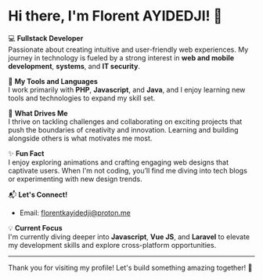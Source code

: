 # Hi there, I'm Florent AYIDEDJI! 👋

💻 **Fullstack Developer**  
Passionate about creating intuitive and user-friendly web experiences. My journey in technology is fueled by a strong interest in **web and mobile development**, **systems**, and **IT security**.

🚀 **My Tools and Languages**  
I work primarily with **PHP**, **Javascript**, and **Java**, and I enjoy learning new tools and technologies to expand my skill set.

🌱 **What Drives Me**  
I thrive on tackling challenges and collaborating on exciting projects that push the boundaries of creativity and innovation. Learning and building alongside others is what motivates me most.

✨ **Fun Fact**  
I enjoy exploring animations and crafting engaging web designs that captivate users. When I'm not coding, you’ll find me diving into tech blogs or experimenting with new design trends.

📬 **Let's Connect!**  
- Email: [florentkayidedji@proton.me](mailto:florentkayidedji@proton.me)

💡 **Current Focus**  
I'm currently diving deeper into **Javascript**, **Vue JS**, and **Laravel** to elevate my development skills and explore cross-platform opportunities.

---

Thank you for visiting my profile! Let's build something amazing together! 🚀
